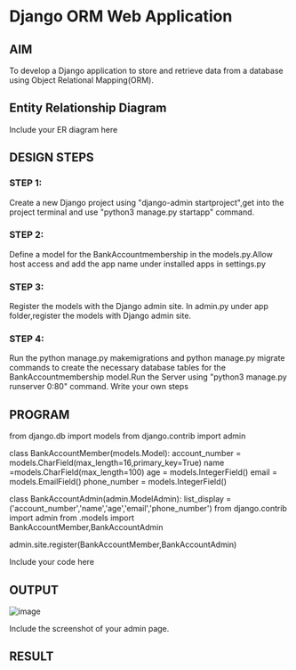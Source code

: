 # Django ORM Web Application

## AIM
To develop a Django application to store and retrieve data from a database using Object Relational Mapping(ORM).

## Entity Relationship Diagram

Include your ER diagram here

## DESIGN STEPS

### STEP 1:
Create a new Django project using "django-admin startproject",get into the project terminal and use "python3 manage.py startapp" command.

### STEP 2:
Define a model for the BankAccountmembership in the models.py.Allow host access and add the app name under installed apps in settings.py

### STEP 3:
Register the models with the Django admin site. In admin.py under app folder,register the models with Django admin site.
### STEP 4:
Run the python manage.py makemigrations and python manage.py migrate commands to create the necessary database tables for the BankAccountmembership model.Run the Server using "python3 manage.py runserver 0:80" command.
Write your own steps

## PROGRAM
from django.db import models
from django.contrib import admin

class BankAccountMember(models.Model):
    account_number = models.CharField(max_length=16,primary_key=True)
    name =models.CharField(max_length=100)
    age = models.IntegerField()
    email = models.EmailField()
    phone_number = models.IntegerField()

class BankAccountAdmin(admin.ModelAdmin):
    list_display = ('account_number','name','age','email','phone_number')
    from django.contrib import admin
from .models import BankAccountMember,BankAccountAdmin

admin.site.register(BankAccountMember,BankAccountAdmin)

Include your code here

## OUTPUT
![image](https://user-images.githubusercontent.com/118679883/209852412-11284460-6616-4929-bbfc-828841c02374.png)


Include the screenshot of your admin page.


## RESULT
